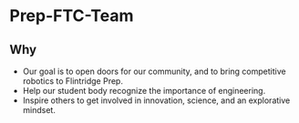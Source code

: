 # Prep-FTC-Team

## Why

* Our goal is to open doors for our community, and to bring competitive robotics to Flintridge Prep.
* Help our student body recognize the importance of engineering.
* Inspire others to get involved in innovation, science, and an explorative mindset.
